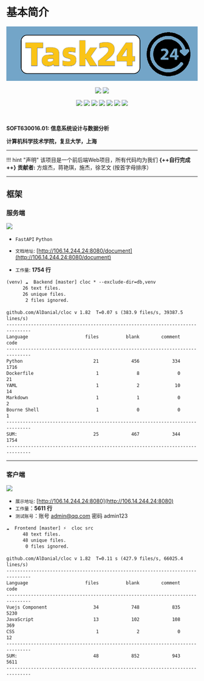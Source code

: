 # 基本简介

![](assets/logo.png)



<p align="center">
  <img src="https://img.shields.io/badge/测试覆盖率-100%25-success" />
  <img src="https://img.shields.io/badge/生产版本-v1.0-blue" />
</p>
<p align="center">
 <img src="https://img.shields.io/badge/服务端-FastAPI-blueviolet" />
  <img src="https://img.shields.io/badge/客户端-Vue-green" />
  <img src="https://img.shields.io/badge/UI支持-AntD-bb0eb5" />
  <img src="https://img.shields.io/badge/文档-Material&Mkdocs-lightgrey" />
  <img src="https://img.shields.io/badge/仓库支持-gitea-orange" />
  <img src="https://img.shields.io/badge/流水线支持-drone-important" />
  <img src="https://img.shields.io/badge/部署支持-Docker-069e5c" />
</p>


<br>

**SOFT630016.01: 信息系统设计与数据分析** 

 **计算机科学技术学院，复旦大学，上海**

-----



!!! hint "声明"
    该项目是一个前后端Web项目，所有代码均为我们 **{++自行完成++}**
**贡献者:** 方煊杰，蒋艳琪，施杰，徐艺文 (按首字母排序）


---

## 框架

### 服务端

<img src="https://img.shields.io/badge/API文档-Swagger-blueviolet" />

* `FastAPI`    `Python`

* `文档地址`: [http://106.14.244.24:8080/document](http://106.14.244.24:8080/document)

* `工作量`: **1754 行**

```
(venv) ☁  Backend [master] cloc * --exclude-dir=db,venv
      26 text files.
      26 unique files.                              
       2 files ignored.

github.com/AlDanial/cloc v 1.82  T=0.07 s (383.9 files/s, 39387.5 lines/s)
-------------------------------------------------------------------------------
Language                     files          blank        comment           code
-------------------------------------------------------------------------------
Python                          21            456            334           1716
Dockerfile                       1              8              0             21
YAML                             1              2             10             14
Markdown                         1              1              0              2
Bourne Shell                     1              0              0              1
-------------------------------------------------------------------------------
SUM:                            25            467            344           1754
-------------------------------------------------------------------------------

```



---

### 客户端

<img src="https://img.shields.io/badge/Vue-AntD-informational" />

* `展示地址`: [http://106.14.244.24:8080](http://106.14.244.24:8080)
* `工作量`：**5611 行**
* `测试账号`：账号 admin@qq.com  密码 admin123

```
☁  Frontend [master] ⚡  cloc src 
      48 text files.
      48 unique files.                              
       0 files ignored.

github.com/AlDanial/cloc v 1.82  T=0.11 s (427.9 files/s, 66025.4 lines/s)
-------------------------------------------------------------------------------
Language                     files          blank        comment           code
-------------------------------------------------------------------------------
Vuejs Component                 34            748            835           5230
JavaScript                      13            102            108            369
CSS                              1              2              0             12
-------------------------------------------------------------------------------
SUM:                            48            852            943           5611
-------------------------------------------------------------------------------

```

